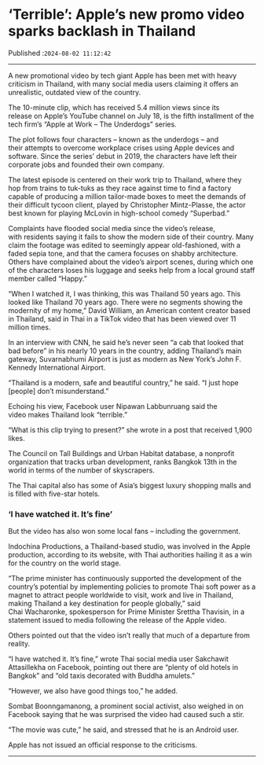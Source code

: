 # ‘Terrible’: Apple’s new promo video sparks backlash in Thailand

Published :`2024-08-02 11:12:42`

---

A new promotional video by tech giant Apple has been met with heavy criticism in Thailand, with many social media users claiming it offers an unrealistic, outdated view of the country.

The 10-minute clip, which has received 5.4 million views since its release on Apple’s YouTube channel on July 18, is the fifth installment of the tech firm’s “Apple at Work – The Underdogs” series.

The plot follows four characters – known as the underdogs – and their attempts to overcome workplace crises using Apple devices and software. Since the series’ debut in 2019, the characters have left their corporate jobs and founded their own company.

The latest episode is centered on their work trip to Thailand, where they hop from trains to tuk-tuks as they race against time to find a factory capable of producing a million tailor-made boxes to meet the demands of their difficult tycoon client, played by Christopher Mintz-Plasse, the actor best known for playing McLovin in high-school comedy “Superbad.”

Complaints have flooded social media since the video’s release, with residents saying it fails to show the modern side of their country. Many claim the footage was edited to seemingly appear old-fashioned, with a faded sepia tone, and that the camera focuses on shabby architecture. Others have complained about the video’s airport scenes, during which one of the characters loses his luggage and seeks help from a local ground staff member called “Happy.”

“When I watched it, I was thinking, this was Thailand 50 years ago. This looked like Thailand 70 years ago. There were no segments showing the modernity of my home,” David William, an American content creator based in Thailand, said in Thai in a TikTok video that has been viewed over 11 million times.

In an interview with CNN, he said he’s never seen “a cab that looked that bad before” in his nearly 10 years in the country, adding Thailand’s main gateway, Suvarnabhumi Airport is just as modern as New York’s John F. Kennedy International Airport.

“Thailand is a modern, safe and beautiful country,” he said. “I just hope [people] don’t misunderstand.”

Echoing his view, Facebook user Nipawan Labbunruang said the video makes Thailand look “terrible.”

“What is this clip trying to present?” she wrote in a post that received 1,900 likes.

The Council on Tall Buildings and Urban Habitat database, a nonprofit organization that tracks urban development, ranks Bangkok 13th in the world in terms of the number of skyscrapers.

The Thai capital also has some of Asia’s biggest luxury shopping malls and is filled with five-star hotels.

### ‘I have watched it. It’s fine’

But the video has also won some local fans – including the government.

Indochina Productions, a Thailand-based studio, was involved in the Apple production, according to its website, with Thai authorities hailing it as a win for the country on the world stage.

“The prime minister has continuously supported the development of the country’s potential by implementing policies to promote Thai soft power as a magnet to attract people worldwide to visit, work and live in Thailand, making Thailand a key destination for people globally,” said Chai Wacharonke, spokesperson for Prime Minister Srettha Thavisin, in a statement issued to media following the release of the Apple video.

Others pointed out that the video isn’t really that much of a departure from reality.

“I have watched it. It’s fine,” wrote Thai social media user Sakchawit Attasillekha on Facebook, pointing out there are “plenty of old hotels in Bangkok” and “old taxis decorated with Buddha amulets.”

“However, we also have good things too,” he added.

Sombat Boonngamanong, a prominent social activist, also weighed in on Facebook saying that he was surprised the video had caused such a stir.

“The movie was cute,” he said, and stressed that he is an Android user.

Apple has not issued an official response to the criticisms.

---

